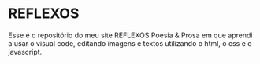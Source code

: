 # REFLEXOS
Esse é o repositório do meu site REFLEXOS Poesia & Prosa em que aprendi a usar o visual code, editando imagens e textos utilizando o html, o css e o javascript.
